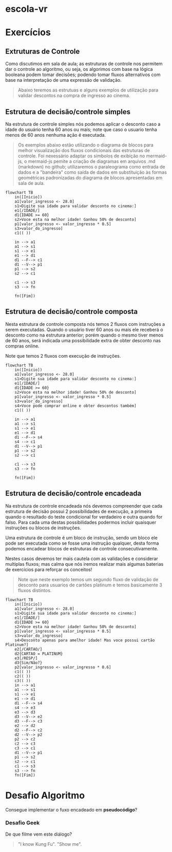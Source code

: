 # escola-vr

# Exercícios

## Extruturas de Controle

Como discutimos em sala de aula; as estruturas de controle nos permitem dar o controle ao algoritmo, ou seja, os algorimos com base na lógica booleana podem tomar decisões; podendo tomar fluxos alternativos com base na interpretação de uma expressão de validação.

> Abaixo teremos as estrutuas e alguns exemplos de utilização para validar descontos na compra de ingresso ao cinema.


## Estrutura de decisão/controle simples

Na estrutura de controle simples nós podemos aplicar o desconto caso a idade do usuário tenha 60 anos ou mais; note que caso o usuario tenha menos de 60 anos nenhuma ação é executada.

> Os exemplos abaixo estão utilizando o diagrama de blocos para melhor visualização dos fluxos condicionais das estruturas de controle. Foi nexessário adaptar os simbolos de exibição no mermaid-js, o mermaid-js pemite a criação de diagramas em arquivos .md (markdown) no github; utilizaremos o paraleograma como entrada de dados e a "bandeira" como saída de dados em substituição às formas geométricas padronizadas do diagrama de blocos apresentadas em sala de aula.

```mermaid
flowchart TB
    in([Inicio])
    a1[valor_ingresso <- 28.0]
    s1>Digite sua idade para validar desconto no cinema:]
    e1[/IDADE/]
    d1{IDADE >= 60}
    s2>Voce esta na melhor idade! Ganhou 50% de desconto]
    p1[valor_ingresso <- valor_ingresso * 0.5]
    s3>valor_do_ingresso]
    c1(( ))

    in --> a1
    a1 --> s1
    s1 --> e1
    e1 --> d1
    d1 --F--> c1
    d1 --V--> p1
    p1 --> s2
    s2 --> c1
    
    c1 --> s3
    s3 --> fn

    fn([Fim])
```
## Estrutura de decisão/controle composta

Nesta estrutura de controle composta nós temos 2 fluxos com instruções a serem executadas.
Quando o usuário tiver 60 anos ou mais ele receberá o desconto como na estrutura anterior; porém quando o mesmo tiver menos de 60 anos, será indicada uma possibilidade extra de obter desconto nas compras online.

Note que temos 2 fluxos com execução de instruções.


```mermaid
flowchart TB
    in([Inicio])
    a1[valor_ingresso <- 28.0]
    s1>Digite sua idade para validar desconto no cinema:]
    e1[/IDADE/]
    d1{IDADE >= 60}
    s2>Voce esta na melhor idade! Ganhou 50% de desconto]
    p1[valor_ingresso <- valor_ingresso * 0.5]
    s3>valor_do_ingresso]
    s4>Voce pode comprar online e obter descontos também]
    c1(( ))

    in --> a1
    a1 --> s1
    s1 --> e1
    e1 --> d1
    d1 --F--> s4
    s4 --> c1
    d1 --V--> p1
    p1 --> s2
    s2 --> c1
    
    c1 --> s3
    s3 --> fn

    fn([Fim])
```

## Estrutura de decisão/controle encadeada

Na estrutura de controle encadeada nós devemos compreender que cada estrutura de decisão possui 2 possibilidades de execução, a primeira quando o resultado do teste condicional for verdadeiro e outra quando for falso. Para cada uma destas possibilidades podermos incluir quaisquer instruções ou blocos de instruções.

Uma estrutura de controle é um bloco de instrução, sendo um bloco ele pode ser executada como se fosse uma instrução qualquer, desta forma podemos encadear blocos de estruturas de controle consecutivamente.

Nestes casos devemos ter mais cautela com as validações e considerar multiplas fluxos; mas calma que nós iremos realizar mais algumas baterias de exercícios para reforçar os conceitos!

> Note que neste exemplo temos um segundo fluxo de validação de desconto para usuarios de cartões platinum e temos basicamente 3 fluxos distintos.


```mermaid
flowchart TB
    in([Inicio])
    a1[valor_ingresso <- 28.0]
    s1>Digite sua idade para validar desconto no cinema:]
    e1[/IDADE/]
    d1{IDADE >= 60}
    s2>Voce esta na melhor idade! Ganhou 50% de desconto]
    p1[valor_ingresso <- valor_ingresso * 0.5]
    s3>valor_do_ingresso]
    s4>Desconto apenas para amelhor idade! Mas voce possui cartão Platinum?]
    e2[/CARTAO/]
    d2{CARTAO = PLATINUM}
    e3[/RESP/]
    d3{Sim/Não?}
    p2[valor_ingresso <- valor_ingresso * 0.6]
    c1(( ))
    c2(( ))
    c3(( ))
    in --> a1
    a1 --> s1
    s1 --> e1
    e1 --> d1
    d1 --F--> s4
    s4 --> e3
    e3 --> d3
    d3 --V--> e2
    d3 --F--> c3
    e2 --> d2
    d2 --F--> c2
    d2 --V--> p2
    p2 --> c2
    c2 --> c3
    c3 --> c1
    d1 --V--> p1
    p1 --> s2
    s2 --> c1
    c1 --> s3
    s3 --> fn
    fn([Fim])
```

# Desafio Algoritmo

Consegue implementar o fuxo encadeado em **pseudocódigo**? 

### Desafio Geek

De que filme vem este diálogo?

> "I know Kung Fu".
> "Show me".


